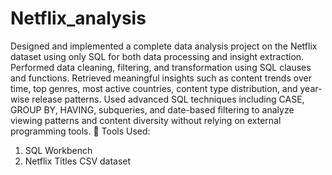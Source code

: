 # Netflix_analysis
Designed and implemented a complete data analysis project on the Netflix dataset using only SQL for both data processing and insight extraction. Performed data cleaning, filtering, and transformation using SQL clauses and functions. Retrieved meaningful insights such as content trends over time, top genres, most active countries, content type distribution, and year-wise release patterns. Used advanced SQL techniques including CASE, GROUP BY, HAVING, subqueries, and date-based filtering to analyze viewing patterns and content diversity without relying on external programming tools.
🧰 Tools Used:
1. SQL Workbench
2. Netflix Titles CSV dataset

